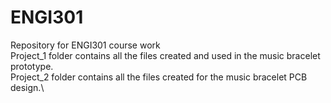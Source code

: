 # ENGI301
Repository for ENGI301 course work\
Project_1 folder contains all the files created and used in the music bracelet prototype.\
Project_2 folder contains all the files created for the music bracelet PCB design.\
